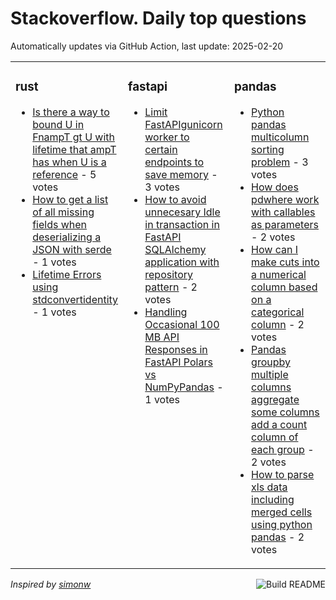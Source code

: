 # Stackoverflow. Daily top questions 

Automatically updates via GitHub Action, last update: <!-- date starts -->2025-02-20<!-- date ends -->


<table><tr><td valign="top" width="33%">

### rust
<!-- rust starts -->
* [Is there a way to bound U in FnampT gt U with lifetime that ampT has when U is a reference](https://stackoverflow.com/questions/79450222/is-there-a-way-to-bound-u-in-fnt-u-with-lifetime-that-t-has-when-u) - 5 votes
* [How to get a list of all missing fields when deserializing a JSON with serde](https://stackoverflow.com/questions/79454734/how-to-get-a-list-of-all-missing-fields-when-deserializing-a-json-with-serde) - 1 votes
* [Lifetime Errors using stdconvertidentity](https://stackoverflow.com/questions/79452569/lifetime-errors-using-stdconvertidentity) - 1 votes
<!-- rust ends -->
</td><td valign="top" width="34%">


### fastapi
<!-- fastapi starts -->
* [Limit FastAPIgunicorn worker to certain endpoints to save memory](https://stackoverflow.com/questions/79454323/limit-fastapi-gunicorn-worker-to-certain-endpoints-to-save-memory) - 3 votes
* [How to avoid unnecesary Idle in transaction in FastAPI  SQLAlchemy application with repository pattern](https://stackoverflow.com/questions/79454887/how-to-avoid-unnecesary-idle-in-transaction-in-fastapi-sqlalchemy-application) - 2 votes
* [Handling Occasional 100 MB API Responses in FastAPI Polars vs NumPyPandas](https://stackoverflow.com/questions/79451344/handling-occasional-100-mb-api-responses-in-fastapi-polars-vs-numpy-pandas) - 1 votes
<!-- fastapi ends -->
</td><td valign="top" width="34%">


### pandas
<!-- pandas starts -->
* [Python pandas multicolumn sorting problem](https://stackoverflow.com/questions/79450672/python-pandas-multi-column-sorting-problem) - 3 votes
* [How does pdwhere work with callables as parameters](https://stackoverflow.com/questions/79452237/how-does-pd-where-work-with-callables-as-parameters) - 2 votes
* [How can I make cuts into a numerical column based on a categorical column](https://stackoverflow.com/questions/79452715/how-can-i-make-cuts-into-a-numerical-column-based-on-a-categorical-column) - 2 votes
* [Pandas groupby multiple columns aggregate some columns add a count column of each group](https://stackoverflow.com/questions/79450810/pandas-groupby-multiple-columns-aggregate-some-columns-add-a-count-column-of-e) - 2 votes
* [How to parse xls data including merged cells using python pandas](https://stackoverflow.com/questions/79450409/how-to-parse-xls-data-including-merged-cells-using-python-pandas) - 2 votes
<!-- pandas ends -->
</td></tr></table>

<a href="https://github.com/hp0404/hp0404/actions"><img src="https://github.com/hp0404/hp0404/workflows/Build%20README/badge.svg" align="right" alt="Build README"></a> <p>*Inspired by  [simonw](https://github.com/simonw/simonw)*</p>
